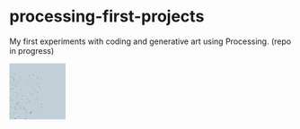 # processing-first-projects
 My first experiments with coding and generative art using Processing. (repo in progress)

<img alt="code generated Birds flying on a pale blue sky" src="https://github.com/EmilieRuah/processing-first-projects/blob/main/looking_for_murmuration/looking_for_murmuration.jpg" width="100" height="100">